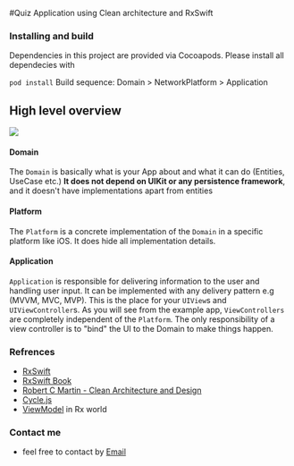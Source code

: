 #Quiz Application using Clean architecture and RxSwift

### Installing and build

Dependencies in this project are provided via Cocoapods. Please install all dependecies with

`
pod install
`
Build sequence: Domain > NetworkPlatform > Application 

## High level overview
![](Architecture/Modules.png)

#### Domain 

The `Domain` is basically what is your App about and what it can do (Entities, UseCase etc.) **It does not depend on UIKit or any persistence framework**, and it doesn't have implementations apart from entities

#### Platform

The `Platform` is a concrete implementation of the `Domain` in a specific platform like iOS. It does hide all implementation details.

#### Application
`Application` is responsible for delivering information to the user and handling user input. It can be implemented with any delivery pattern e.g (MVVM, MVC, MVP). This is the place for your `UIView`s and `UIViewController`s. As you will see from the example app, `ViewControllers` are completely independent of the `Platform`.  The only responsibility of a view controller is to "bind" the UI to the Domain to make things happen.

### Refrences
* [RxSwift](https://github.com/ReactiveX/RxSwift)
* [RxSwift Book](https://store.raywenderlich.com/products/rxswift)
* [Robert C Martin - Clean Architecture and Design](https://www.youtube.com/watch?v=Nsjsiz2A9mg)
* [Cycle.js](https://cycle.js.org)
* [ViewModel](https://medium.com/@SergDort/viewmodel-in-rxswift-world-13d39faa2cf5#.qse37r6jw) in Rx world

### Contact me

* feel free to contact by [Email](mailto://behrad.kzm@gmail.com)
